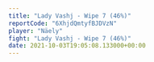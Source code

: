 ```yaml
---
title: "Lady Vashj - Wipe 7 (46%)"
reportCode: "6XhjdQmtyfBJDVzN"
player: "Näely"
fight: "Lady Vashj - Wipe 7 (46%)"
date: 2021-10-03T19:05:08.133000+00:00
---
```

